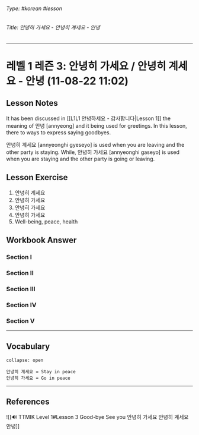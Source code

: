###### Type: #korean #lesson
###### Title: 안녕히 가세요 - 안녕히 계세요 - 안녕
---
# 레벨 1 레즌 3: 안녕히 가세요 / 안녕히 계세요 - 안녕 (11-08-22 11:02)
## Lesson Notes
It has been discussed in [[L1L1 안녕하세요 - 감사합니다|Lesson 1]] the meaning of 안녕 [annyeong] and it being used for greetings. In this lesson, there to ways to express saying goodbyes.

안녕히 계세요 [annyeonghi gyeseyo] is used when you are leaving and the other party is staying. While, 안녕히 가세요 [annyeonghi gaseyo] is used when you are staying and the other party is going or leaving.

## Lesson Exercise
1. 안녕히 계세요
2. 안녕히 가세요
3. 안녕히 가세요
4. 안녕히 가세요
5. Well-being, peace, health

## Workbook Answer
### Section I

### Section II

### Section III

### Section IV

### Section V

---
## Vocabulary
```ad-vocabulary
collapse: open

안녕히 계세요 = Stay in peace
안녕히 가세요 = Go in peace
```
---
## References
![[🔊 TTMIK Level 1#Lesson 3 Good-bye See you 안녕히 가세요 안녕히 계세요 안녕]]